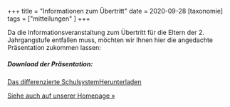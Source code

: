 +++
title = "Informationen zum Übertritt"
date = 2020-09-28
[taxonomie]
tags = ["mitteilungen" ]
+++

Da die Informationsveranstaltung zum Übertritt für die Eltern der 2. Jahrgangstufe entfallen muss, möchten wir Ihnen hier die angedachte Präsentation zukommen lassen:

##### Download der Präsentation:

[Das differenzierte Schulsystem](https://volksschule-partenkirchen.de/wp-content/uploads/PPP_Das_differenzierte_Schulsystem-02.03.2020_Original.pdf)[Herunterladen](https://volksschule-partenkirchen.de/wp-content/uploads/PPP_Das_differenzierte_Schulsystem-02.03.2020_Original.pdf)

[Siehe auch auf unserer Homepage »](http://localhost:8888/unsere-schule/bayerisches-schulsystem/)
